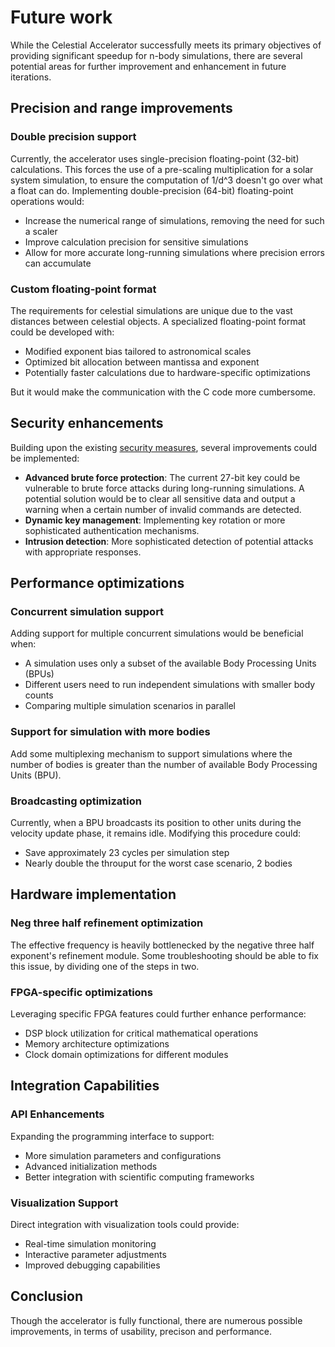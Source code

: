 # Future work

While the Celestial Accelerator successfully meets its primary objectives of providing significant speedup for n-body simulations, there are several potential areas for further improvement and enhancement in future iterations.

## Precision and range improvements

### Double precision support
Currently, the accelerator uses single-precision floating-point (32-bit) calculations. This forces the use of a pre-scaling multiplication for a solar system simulation, to ensure the computation of 1/d^3 doesn't go over what a float can do. Implementing double-precision (64-bit) floating-point operations would:
- Increase the numerical range of simulations, removing the need for such a scaler
- Improve calculation precision for sensitive simulations
- Allow for more accurate long-running simulations where precision errors can accumulate

### Custom floating-point format
The requirements for celestial simulations are unique due to the vast distances between celestial objects. A specialized floating-point format could be developed with:
- Modified exponent bias tailored to astronomical scales
- Optimized bit allocation between mantissa and exponent
- Potentially faster calculations due to hardware-specific optimizations

But it would make the communication with the C code more cumbersome. 

## Security enhancements

Building upon the existing [security measures](security/security-risks.md), several improvements could be implemented:

- **Advanced brute force protection**: The current 27-bit key could be vulnerable to brute force attacks during long-running simulations. A potential solution would be to clear all sensitive data and output a warning when a certain number of invalid commands are detected.
- **Dynamic key management**: Implementing key rotation or more sophisticated authentication mechanisms.
- **Intrusion detection**: More sophisticated detection of potential attacks with appropriate responses.

## Performance optimizations

### Concurrent simulation support
Adding support for multiple concurrent simulations would be beneficial when:
- A simulation uses only a subset of the available Body Processing Units (BPUs)
- Different users need to run independent simulations with smaller body counts
- Comparing multiple simulation scenarios in parallel

### Support for simulation with more bodies

Add some multiplexing mechanism to support simulations where the number of bodies is greater than the number of available Body Processing Units (BPU).

### Broadcasting optimization
Currently, when a BPU broadcasts its position to other units during the velocity update phase, it remains idle. Modifying this procedure could:
- Save approximately 23 cycles per simulation step
- Nearly double the throuput for the worst case scenario, 2 bodies

## Hardware implementation

### Neg three half refinement optimization
The effective frequency is heavily bottlenecked by the negative three half exponent's refinement module. Some troubleshooting should be able to fix this issue, by dividing one of the steps in two.

### FPGA-specific optimizations
Leveraging specific FPGA features could further enhance performance:
- DSP block utilization for critical mathematical operations
- Memory architecture optimizations
- Clock domain optimizations for different modules



## Integration Capabilities

### API Enhancements
Expanding the programming interface to support:
- More simulation parameters and configurations
- Advanced initialization methods
- Better integration with scientific computing frameworks

### Visualization Support
Direct integration with visualization tools could provide:
- Real-time simulation monitoring
- Interactive parameter adjustments
- Improved debugging capabilities

## Conclusion

Though the accelerator is fully functional, there are numerous possible improvements, in terms of usability, precison and performance.